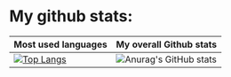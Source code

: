 # My github stats:  

|              Most used languages              |            My overall Github stats            |
|-----------------------------------------------|-----------------------------------------------|
| [![Top Langs](https://github-readme-stats.vercel.app/api/top-langs/?username=DorianLudm)](https://github.com/anuraghazra/github-readme-stats) | ![Anurag's GitHub stats](https://github-readme-stats.vercel.app/api?username=DorianLudm&show_icons=true&theme=tokyonight&rank_icon=percentile)  |
